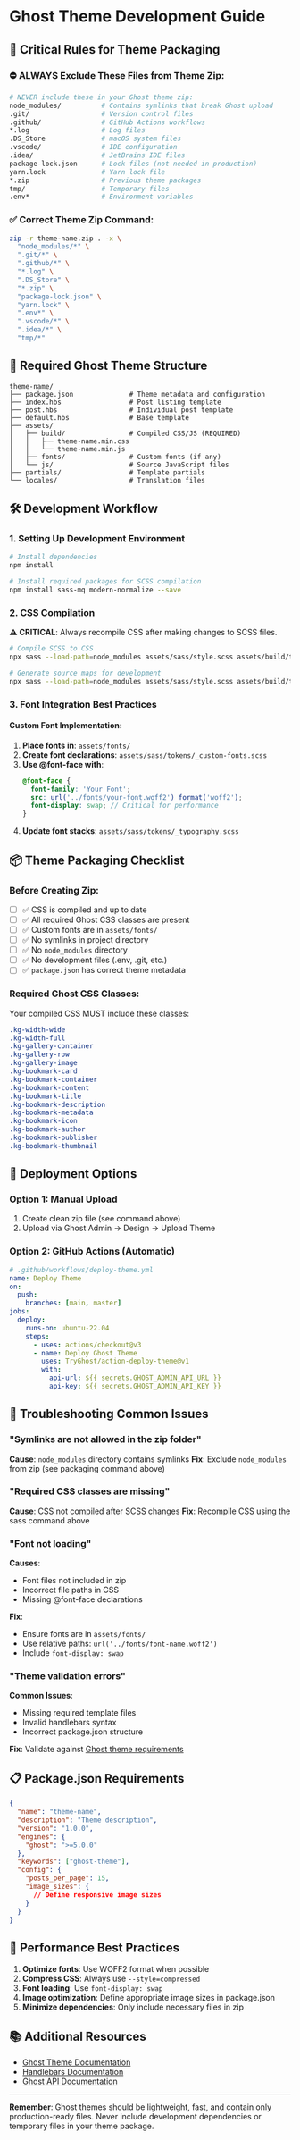 # Ghost Theme Development Guide

## 🚨 Critical Rules for Theme Packaging

### ⛔ ALWAYS Exclude These Files from Theme Zip:

```bash
# NEVER include these in your Ghost theme zip:
node_modules/          # Contains symlinks that break Ghost upload
.git/                  # Version control files
.github/               # GitHub Actions workflows
*.log                  # Log files
.DS_Store              # macOS system files
.vscode/               # IDE configuration
.idea/                 # JetBrains IDE files
package-lock.json      # Lock files (not needed in production)
yarn.lock              # Yarn lock file
*.zip                  # Previous theme packages
tmp/                   # Temporary files
.env*                  # Environment variables
```

### ✅ Correct Theme Zip Command:

```bash
zip -r theme-name.zip . -x \
  "node_modules/*" \
  ".git/*" \
  ".github/*" \
  "*.log" \
  ".DS_Store" \
  "*.zip" \
  "package-lock.json" \
  "yarn.lock" \
  ".env*" \
  ".vscode/*" \
  ".idea/*" \
  "tmp/*"
```

## 📁 Required Ghost Theme Structure

```
theme-name/
├── package.json              # Theme metadata and configuration
├── index.hbs                 # Post listing template
├── post.hbs                  # Individual post template
├── default.hbs               # Base template
├── assets/
│   ├── build/                # Compiled CSS/JS (REQUIRED)
│   │   ├── theme-name.min.css
│   │   └── theme-name.min.js
│   ├── fonts/                # Custom fonts (if any)
│   └── js/                   # Source JavaScript files
├── partials/                 # Template partials
└── locales/                  # Translation files
```

## 🛠️ Development Workflow

### 1. Setting Up Development Environment

```bash
# Install dependencies
npm install

# Install required packages for SCSS compilation
npm install sass-mq modern-normalize --save
```

### 2. CSS Compilation

**⚠️ CRITICAL**: Always recompile CSS after making changes to SCSS files.

```bash
# Compile SCSS to CSS
npx sass --load-path=node_modules assets/sass/style.scss assets/build/theme-name.min.css --style=compressed

# Generate source maps for development
npx sass --load-path=node_modules assets/sass/style.scss assets/build/theme-name.min.css --source-map
```

### 3. Font Integration Best Practices

#### Custom Font Implementation:
1. **Place fonts in**: `assets/fonts/`
2. **Create font declarations**: `assets/sass/tokens/_custom-fonts.scss`
3. **Use @font-face with**:
   ```scss
   @font-face {
     font-family: 'Your Font';
     src: url('../fonts/your-font.woff2') format('woff2');
     font-display: swap; // Critical for performance
   }
   ```
4. **Update font stacks**: `assets/sass/tokens/_typography.scss`

## 📦 Theme Packaging Checklist

### Before Creating Zip:

- [ ] ✅ CSS is compiled and up to date
- [ ] ✅ All required Ghost CSS classes are present
- [ ] ✅ Custom fonts are in `assets/fonts/`
- [ ] ✅ No symlinks in project directory
- [ ] ✅ No `node_modules` directory
- [ ] ✅ No development files (.env, .git, etc.)
- [ ] ✅ `package.json` has correct theme metadata

### Required Ghost CSS Classes:

Your compiled CSS MUST include these classes:
```css
.kg-width-wide
.kg-width-full
.kg-gallery-container
.kg-gallery-row
.kg-gallery-image
.kg-bookmark-card
.kg-bookmark-container
.kg-bookmark-content
.kg-bookmark-title
.kg-bookmark-description
.kg-bookmark-metadata
.kg-bookmark-icon
.kg-bookmark-author
.kg-bookmark-publisher
.kg-bookmark-thumbnail
```

## 🚀 Deployment Options

### Option 1: Manual Upload
1. Create clean zip file (see command above)
2. Upload via Ghost Admin → Design → Upload Theme

### Option 2: GitHub Actions (Automatic)
```yaml
# .github/workflows/deploy-theme.yml
name: Deploy Theme
on:
  push:
    branches: [main, master]
jobs:
  deploy:
    runs-on: ubuntu-22.04
    steps:
      - uses: actions/checkout@v3
      - name: Deploy Ghost Theme
        uses: TryGhost/action-deploy-theme@v1
        with:
          api-url: ${{ secrets.GHOST_ADMIN_API_URL }}
          api-key: ${{ secrets.GHOST_ADMIN_API_KEY }}
```

## 🔧 Troubleshooting Common Issues

### "Symlinks are not allowed in the zip folder"
**Cause**: `node_modules` directory contains symlinks
**Fix**: Exclude `node_modules` from zip (see packaging command above)

### "Required CSS classes are missing"
**Cause**: CSS not compiled after SCSS changes
**Fix**: Recompile CSS using the sass command above

### "Font not loading"
**Causes**:
- Font files not included in zip
- Incorrect file paths in CSS
- Missing @font-face declarations

**Fix**:
- Ensure fonts are in `assets/fonts/`
- Use relative paths: `url('../fonts/font-name.woff2')`
- Include `font-display: swap`

### "Theme validation errors"
**Common Issues**:
- Missing required template files
- Invalid handlebars syntax
- Incorrect package.json structure

**Fix**: Validate against [Ghost theme requirements](https://ghost.org/docs/themes/structure/)

## 📋 Package.json Requirements

```json
{
  "name": "theme-name",
  "description": "Theme description",
  "version": "1.0.0",
  "engines": {
    "ghost": ">=5.0.0"
  },
  "keywords": ["ghost-theme"],
  "config": {
    "posts_per_page": 15,
    "image_sizes": {
      // Define responsive image sizes
    }
  }
}
```

## 🎯 Performance Best Practices

1. **Optimize fonts**: Use WOFF2 format when possible
2. **Compress CSS**: Always use `--style=compressed`
3. **Font loading**: Use `font-display: swap`
4. **Image optimization**: Define appropriate image sizes in package.json
5. **Minimize dependencies**: Only include necessary files in zip

## 📚 Additional Resources

- [Ghost Theme Documentation](https://ghost.org/docs/themes/)
- [Handlebars Documentation](https://handlebarsjs.com/)
- [Ghost API Documentation](https://ghost.org/docs/content-api/)

---

**Remember**: Ghost themes should be lightweight, fast, and contain only production-ready files. Never include development dependencies or temporary files in your theme package.